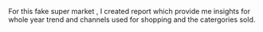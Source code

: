 For this fake super market , I created report which provide me insights for whole year trend and channels used for shopping and the catergories sold.
